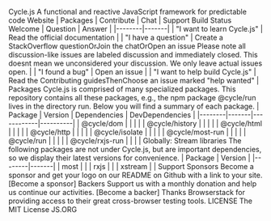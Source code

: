 Cycle.js A functional and reactive JavaScript framework for predictable code Website | Packages | Contribute | Chat | Support Build Status Welcome | Question | Answer | |--------|-------| | "I want to learn Cycle.js" | Read the official documentation | | "I have a question" | Create a StackOverflow questionOrJoin the chatOrOpen an issue Please note all discussion-like issues are labeled discussion and immediately closed. This doesnt mean we unconsidered your discussion. We only leave actual issues open. | | "I found a bug" | Open an issue | | "I want to help build Cycle.js" | Read the Contributing guidesThenChoose an issue marked "help wanted" | Packages Cycle.js is comprised of many specialized packages. This repository contains all these packages, e.g., the npm package @cycle/run lives in the directory run. Below you will find a summary of each package. | Package | Version | Dependencies | DevDependencies | |--------|-------|------------|----------| | @cycle/dom | | | | | @cycle/history | | | | | @cycle/html | | | | | @cycle/http | | | | | @cycle/isolate | | | | | @cycle/most-run | | | | | @cycle/run | | | | | @cycle/rxjs-run | | | | Globally: Stream libraries The following packages are not under Cycle.js, but are important dependencies, so we display their latest versions for convenience. | Package | Version | |--------|-------| | most | | | rxjs | | | xstream | | Support Sponsors Become a sponsor and get your logo on our README on Github with a link to your site. [Become a sponsor] Backers Support us with a monthly donation and help us continue our activities. [Become a backer] Thanks Browserstack for providing access to their great cross-browser testing tools. LICENSE The MIT License JS.ORG